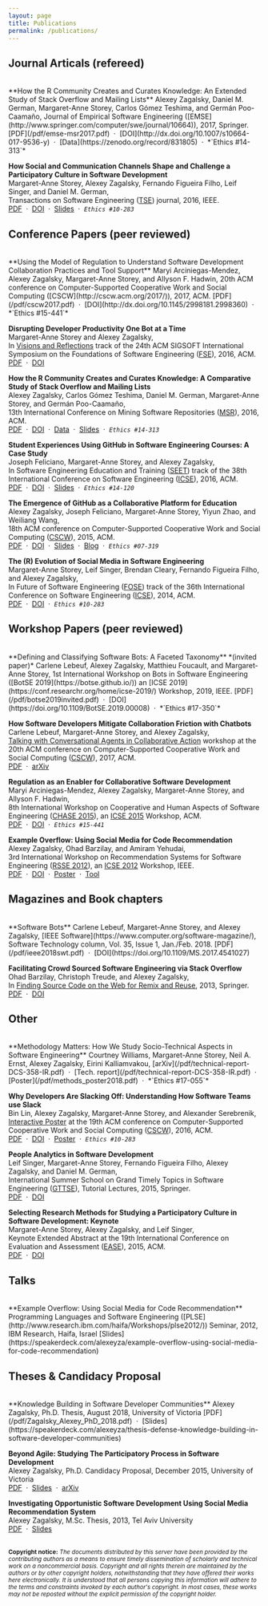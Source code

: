 ```yaml
---
layout: page
title: Publications
permalink: /publications/
---
```

## Journal Articals (refereed)
<br>
**How the R Community Creates and Curates Knowledge: An Extended Study of Stack Overflow and Mailing Lists**  
Alexey Zagalsky, Daniel M. German, Margaret-Anne Storey, Carlos Gómez Teshima, and Germán Poo-Caamaño,  
Journal of Empirical Software Engineering ([EMSE](http://www.springer.com/computer/swe/journal/10664)), 2017, Springer.  
[PDF](/pdf/emse-msr2017.pdf) &nbsp;·&nbsp; [DOI](http://dx.doi.org/10.1007/s10664-017-9536-y) &nbsp;·&nbsp; [Data](https://zenodo.org/record/831805) &nbsp;·&nbsp; *`Ethics #14-313`*

**How Social and Communication Channels Shape and Challenge a Participatory Culture in Software Development**  
Margaret-Anne Storey, Alexey Zagalsky, Fernando Figueira Filho, Leif Singer, and Daniel M. German,  
Transactions on Software Engineering ([TSE](https://www.computer.org/web/tse)) journal, 2016, IEEE.  
[PDF](/pdf/tse2016.pdf) &nbsp;·&nbsp; [DOI](http://dx.doi.org/10.1109/TSE.2016.2584053) &nbsp;·&nbsp; [Slides](https://speakerdeck.com/alexeyza/tse-2016-how-communication-channels-challenge-a-participatory-culture-in-software-development) &nbsp;·&nbsp; *`Ethics #10-283`*


## Conference Papers (peer reviewed)
<br>
**Using the Model of Regulation to Understand Software Development Collaboration Practices and Tool Support**  
Maryi Arciniegas-Mendez, Alexey Zagalsky, Margaret-Anne Storey, and Allyson F. Hadwin,  
20th ACM conference on Computer-Supported Cooperative Work and Social Computing ([CSCW](http://cscw.acm.org/2017/)), 2017, ACM.  
[PDF](/pdf/cscw2017.pdf) &nbsp;·&nbsp; [DOI](http://dx.doi.org/10.1145/2998181.2998360) &nbsp;·&nbsp; *`Ethics #15-441`*

**Disrupting Developer Productivity One Bot at a Time**  
Margaret-Anne Storey and Alexey Zagalsky,  
In [Visions and Reflections](http://www.cs.ucdavis.edu/fse2016/calls/visions-and-reflections/) track of the 24th ACM SIGSOFT International Symposium on the Foundations of Software Engineering ([FSE](http://www.cs.ucdavis.edu/fse2016/)), 2016, ACM.  
[PDF](/pdf/fse-var2016.pdf) &nbsp;·&nbsp; [DOI](http://dx.doi.org/10.1145/2950290.2983989)

**How the R Community Creates and Curates Knowledge: A Comparative Study of Stack Overflow and Mailing Lists**  
Alexey Zagalsky, Carlos Gómez Teshima, Daniel M. German, Margaret-Anne Storey,
and Germán Poo-Caamaño,  
13th International Conference on Mining Software Repositories ([MSR](http://2016.msrconf.org)), 2016, ACM.  
[PDF](/pdf/msr2016.pdf) &nbsp;·&nbsp; [DOI](http://dx.doi.org/10.1145/2901739.2901772) &nbsp;·&nbsp; [Data](https://github.com/thechiselgroup/R-ML-and-StackOverflow) &nbsp;·&nbsp; [Slides](https://speakerdeck.com/alexeyza/msr16-how-the-r-community-creates-and-curates-knowledge) &nbsp;·&nbsp; *`Ethics #14-313`*

**Student Experiences Using GitHub in Software Engineering Courses: A Case Study**  
Joseph Feliciano, Margaret-Anne Storey, and Alexey Zagalsky,  
In Software Engineering Education and Training ([SEET](http://2016.icse.cs.txstate.edu/educationTraining)) track of the 38th International Conference on Software Engineering ([ICSE](http://2016.icse.cs.txstate.edu/)), 2016, ACM.  
[PDF](/pdf/icse16seet.pdf) &nbsp;·&nbsp; [DOI](http://dx.doi.org/10.1145/2889160.2889195) &nbsp;·&nbsp; [Slides](https://speakerdeck.com/alexeyza/icse16-student-experiences-using-github-in-software-engineering-courses) &nbsp;·&nbsp; *`Ethics #14-120`*

**The Emergence of GitHub as a Collaborative Platform for Education**  
Alexey Zagalsky, Joseph Feliciano, Margaret-Anne Storey, Yiyun Zhao, and Weiliang Wang,  
18th ACM conference on Computer-Supported Cooperative Work and Social Computing ([CSCW](http://cscw.acm.org/2015/)), 2015, ACM.  
[PDF](/pdf/cscw15.pdf) &nbsp;·&nbsp; [DOI](http://dx.doi.org/10.1145/2675133.2675284) &nbsp;·&nbsp; [Slides](https://speakerdeck.com/alexeyza/the-emergence-of-github-as-a-collaborative-platform-for-education) &nbsp;·&nbsp; [Blog](http://alexeyza.com/blog/2015/09/10/embracing-participatory-culture-in-education/) &nbsp;·&nbsp; *`Ethics #07-319`*

**The \(R\) Evolution of Social Media in Software Engineering**  
Margaret-Anne Storey, Leif Singer, Brendan Cleary, Fernando Figueira Filho, and Alexey Zagalsky,  
In Future of Software Engineering ([FOSE](http://2014.icse-conferences.org/fose)) track of the 36th International Conference on Software Engineering ([ICSE](http://2014.icse-conferences.org/)), 2014, ACM.  
[PDF](/pdf/fose14.pdf) &nbsp;·&nbsp; [DOI](http://dx.doi.org/10.1145/2593882.2593887) &nbsp;·&nbsp; *`Ethics #10-283`*


## Workshop Papers (peer reviewed)
<br>
**Defining and Classifying Software Bots: A Faceted Taxonomy** *(invited paper)*  
Carlene Lebeuf, Alexey Zagalsky, Matthieu Foucault, and Margaret-Anne Storey,  
1st International Workshop on Bots in Software Engineering ([BotSE 2019](https://botse.github.io/)) an [ICSE 2019](https://conf.researchr.org/home/icse-2019/) Workshop, 2019, IEEE.  
[PDF](/pdf/botse2019invited.pdf) &nbsp;·&nbsp; [DOI](https://doi.org/10.1109/BotSE.2019.00008) &nbsp;·&nbsp; *`Ethics #17-350`*

**How Software Developers Mitigate Collaboration Friction with Chatbots**  
Carlene Lebeuf, Margaret-Anne Storey, and Alexey Zagalsky,  
[Talking with Conversational Agents in Collaborative Action](https://talkingwithagents.wordpress.com/) workshop at the 20th ACM conference on Computer-Supported Cooperative Work and Social Computing ([CSCW](http://cscw.acm.org/2017/)), 2017, ACM.  
[PDF](/pdf/cscw2017-workshop.pdf) &nbsp;·&nbsp; [arXiv](https://arxiv.org/abs/1702.07011)

**Regulation as an Enabler for Collaborative Software Development**  
Maryi Arciniegas-Mendez, Alexey Zagalsky, Margaret-Anne Storey, and Allyson F. Hadwin,  
8th International Workshop on Cooperative and Human Aspects of Software Engineering ([CHASE 2015](http://www.chaseresearch.org/workshops/chase2015)), an [ICSE 2015](http://2015.icse-conferences.org/) Workshop, ACM.  
[PDF](/pdf/chase15.pdf) &nbsp;·&nbsp; [DOI](http://dx.doi.org/10.1109/CHASE.2015.29) &nbsp;·&nbsp; *`Ethics #15-441`*

**Example Overflow: Using Social Media for Code Recommendation**  
Alexey Zagalsky, Ohad Barzilay, and Amiram Yehudai,  
3rd International Workshop on Recommendation Systems for Software Engineering ([RSSE 2012](https://sites.google.com/site/rsseresearch/rsse-2012)), an [ICSE 2012](https://files.ifi.uzh.ch/icseweb/) Workshop, IEEE.  
[PDF](/pdf/rsse12.pdf) &nbsp;·&nbsp; [DOI](http://dx.doi.org/10.1109/RSSE.2012.6233407) &nbsp;·&nbsp; [Poster](/pdf/rsse12_poster.pdf) &nbsp;·&nbsp; [Tool](http://www.exampleoverflow.net/)


## Magazines and Book chapters
<br>
**Software Bots**  
Carlene Lebeuf, Margaret-Anne Storey, and Alexey Zagalsky,  
[IEEE Software](https://www.computer.org/software-magazine/), Software Technology column, Vol. 35, Issue 1, Jan./Feb. 2018.  
[PDF](/pdf/ieee2018swt.pdf) &nbsp;·&nbsp; [DOI](https://doi.org/10.1109/MS.2017.4541027)

**Facilitating Crowd Sourced Software Engineering via Stack Overflow**  
Ohad Barzilay, Christoph Treude, and Alexey Zagalsky,  
In [Finding Source Code on the Web for Remix and Reuse](http://www.springer.com/computer/swe/book/978-1-4614-6595-9), 2013, Springer.  
[PDF](/pdf/fcsse13.pdf) &nbsp;·&nbsp; [DOI](http://dx.doi.org/10.1007/978-1-4614-6596-6_15)


## Other
<br>
**Methodology Matters: How We Study Socio-Technical Aspects in Software Engineering**  
Courtney Williams, Margaret-Anne Storey, Neil A. Ernst, Alexey Zagalsky, Eirini Kalliamvakou,   
[arXiv](/pdf/technical-report-DCS-358-IR.pdf) &nbsp;·&nbsp; [Tech. report](/pdf/technical-report-DCS-358-IR.pdf) &nbsp;·&nbsp; [Poster](/pdf/methods_poster2018.pdf) &nbsp;·&nbsp; *`Ethics #17-055`*

**Why Developers Are Slacking Off: Understanding How Software Teams use Slack**  
Bin Lin, Alexey Zagalsky, Margaret-Anne Storey, and Alexander Serebrenik,  
[Interactive Poster](http://cscw.acm.org/2016/submit/posters.php) at the 19th ACM conference on Computer-Supported Cooperative Work and Social Computing ([CSCW](http://cscw.acm.org/2016/index.php)), 2016, ACM.  
[PDF](/pdf/cscw16.pdf) &nbsp;·&nbsp; [DOI](http://dx.doi.org/10.1145/2818052.2869117) &nbsp;·&nbsp; [Poster](/pdf/cscw16_poster.pdf) &nbsp;·&nbsp; *`Ethics #10-283`*

**People Analytics in Software Development**  
Leif Singer, Margaret-Anne Storey, Fernando Figueira Filho, Alexey Zagalsky, and Daniel M. German,  
International Summer School on Grand Timely Topics in Software Engineering ([GTTSE](http://gttse.wikidot.com/)), Tutorial Lectures, 2015, Springer.  
[PDF](/pdf/gttse15.pdf) &nbsp;·&nbsp; [DOI](http://dx.doi.org/10.1007/978-3-319-60074-1)

**Selecting Research Methods for Studying a Participatory Culture in Software Development: Keynote**  
Margaret-Anne Storey, Alexey Zagalsky, and Leif Singer,  
Keynote Extended Abstract at the 19th International Conference on Evaluation and Assessment ([EASE](http://emse.nju.edu.cn/ease2015/program/keynote-speakers/)), 2015, ACM.  
[PDF](/pdf/ease15.pdf) &nbsp;·&nbsp; [DOI](http://dx.doi.org/10.1145/2745802.2747957)


## Talks
<br>
**Example Overflow: Using Social Media for Code Recommendation**  
Programming Languages and Software Engineering ([PLSE](http://www.research.ibm.com/haifa/Workshops/plse2012/)) Seminar, 2012, IBM Research, Haifa, Israel  
[Slides](https://speakerdeck.com/alexeyza/example-overflow-using-social-media-for-code-recommendation)


## Theses & Candidacy Proposal
<br>
**Knowledge Building in Software Developer Communities**    
Alexey Zagalsky, Ph.D. Thesis, August 2018, University of Victoria  
[PDF](/pdf/Zagalsky_Alexey_PhD_2018.pdf) &nbsp;·&nbsp; [Slides](https://speakerdeck.com/alexeyza/thesis-defense-knowledge-building-in-software-developer-communities)

**Beyond Agile: Studying The Participatory Process in Software Development**  
Alexey Zagalsky, Ph.D. Candidacy Proposal, December 2015, University of Victoria  
[PDF](/pdf/candidacy-proposal.pdf) &nbsp;·&nbsp; [Slides](https://speakerdeck.com/alexeyza/phd-candidacy-exam-studying-the-participatory-process-in-software-development) &nbsp;·&nbsp; [arXiv](https://arxiv.org/abs/1705.05450)

**Investigating Opportunistic Software Development Using Social Media Recommendation System**  
Alexey Zagalsky, M.Sc. Thesis, 2013, Tel Aviv University  
[PDF](/pdf/Zagalsky.Alexey-MSc.pdf) &nbsp;·&nbsp; [Slides](https://speakerdeck.com/alexeyza/investigating-opportunistic-software-development-using-social-media-recommendation-systems)


<br><small>
**Copyright notice:** _The documents distributed by this server have been provided by the contributing authors as a means to ensure timely dissemination of scholarly and technical work on a noncommercial basis. Copyright and all rights therein are maintained by the authors or by other copyright holders, notwithstanding that they have offered their works here electronically. It is understood that all persons copying this information will adhere to the terms and constraints invoked by each author's copyright. In most cases, these works may not be reposted without the explicit permission of the copyright holder._</small>